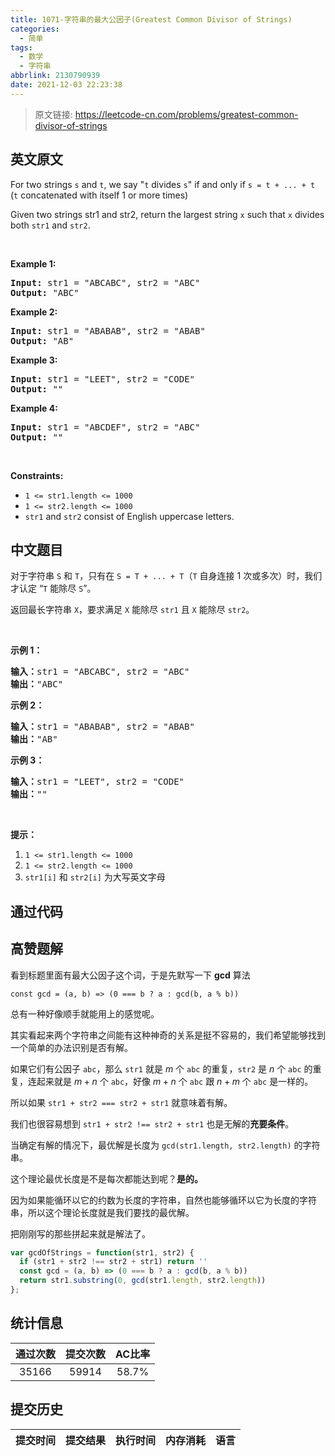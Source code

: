 ```yaml
---
title: 1071-字符串的最大公因子(Greatest Common Divisor of Strings)
categories:
  - 简单
tags:
  - 数学
  - 字符串
abbrlink: 2130790939
date: 2021-12-03 22:23:38
---
```


> 原文链接: https://leetcode-cn.com/problems/greatest-common-divisor-of-strings


## 英文原文
<div><p>For two strings <code>s</code> and <code>t</code>, we say &quot;<code>t</code> divides <code>s</code>&quot; if and only if <code>s = t + ... + t</code>&nbsp; (<code>t</code> concatenated with itself 1 or more times)</p>

<p>Given two strings str1 and str2, return the largest string <code>x</code> such that <code>x</code> divides both&nbsp;<code><font face="monospace">str1</font></code>&nbsp;and <code><font face="monospace">str2</font></code>.</p>

<p>&nbsp;</p>
<p><strong>Example 1:</strong></p>
<pre><strong>Input:</strong> str1 = "ABCABC", str2 = "ABC"
<strong>Output:</strong> "ABC"
</pre><p><strong>Example 2:</strong></p>
<pre><strong>Input:</strong> str1 = "ABABAB", str2 = "ABAB"
<strong>Output:</strong> "AB"
</pre><p><strong>Example 3:</strong></p>
<pre><strong>Input:</strong> str1 = "LEET", str2 = "CODE"
<strong>Output:</strong> ""
</pre><p><strong>Example 4:</strong></p>
<pre><strong>Input:</strong> str1 = "ABCDEF", str2 = "ABC"
<strong>Output:</strong> ""
</pre>
<p>&nbsp;</p>
<p><strong>Constraints:</strong></p>

<ul>
	<li><code>1 &lt;= str1.length &lt;= 1000</code></li>
	<li><code>1 &lt;= str2.length &lt;= 1000</code></li>
	<li><code>str1</code>&nbsp;and <code>str2</code>&nbsp;consist of&nbsp;English uppercase letters.</li>
</ul>
</div>

## 中文题目
<div><p>对于字符串 <code>S</code> 和 <code>T</code>，只有在 <code>S = T + ... + T</code>（<code>T</code> 自身连接 1 次或多次）时，我们才认定 “<code>T</code> 能除尽 <code>S</code>”。</p>

<p>返回最长字符串 <code>X</code>，要求满足 <code>X</code> 能除尽 <code>str1</code> 且 <code>X</code> 能除尽 <code>str2</code>。</p>

<p> </p>

<p><strong>示例 1：</strong></p>

<pre>
<strong>输入：</strong>str1 = "ABCABC", str2 = "ABC"
<strong>输出：</strong>"ABC"
</pre>

<p><strong>示例 2：</strong></p>

<pre>
<strong>输入：</strong>str1 = "ABABAB", str2 = "ABAB"
<strong>输出：</strong>"AB"
</pre>

<p><strong>示例 3：</strong></p>

<pre>
<strong>输入：</strong>str1 = "LEET", str2 = "CODE"
<strong>输出：</strong>""
</pre>

<p> </p>

<p><strong>提示：</strong></p>

<ol>
	<li><code>1 <= str1.length <= 1000</code></li>
	<li><code>1 <= str2.length <= 1000</code></li>
	<li><code>str1[i]</code> 和 <code>str2[i]</code> 为大写英文字母</li>
</ol>
</div>

## 通过代码
<RecoDemo>
</RecoDemo>


## 高赞题解
看到标题里面有最大公因子这个词，于是先默写一下 __gcd__ 算法

`const gcd = (a, b) => (0 === b ? a : gcd(b, a % b))`

总有一种好像顺手就能用上的感觉呢。

其实看起来两个字符串之间能有这种神奇的关系是挺不容易的，我们希望能够找到一个简单的办法识别是否有解。

如果它们有公因子 `abc`，那么 `str1` 就是 $m$ 个 `abc` 的重复，`str2` 是 $n$ 个 `abc` 的重复，连起来就是 $m+n$ 个 `abc`，好像 $m+n$ 个 `abc` 跟 $n+m$ 个 `abc` 是一样的。

所以如果 `str1 + str2 === str2 + str1` 就意味着有解。

我们也很容易想到 `str1 + str2 !== str2 + str1` 也是无解的**充要条件**。

当确定有解的情况下，最优解是长度为 `gcd(str1.length, str2.length)` 的字符串。

这个理论最优长度是不是每次都能达到呢？__是的。__

因为如果能循环以它的约数为长度的字符串，自然也能够循环以它为长度的字符串，所以这个理论长度就是我们要找的最优解。

把刚刚写的那些拼起来就是解法了。
```JavaScript []
var gcdOfStrings = function(str1, str2) {
  if (str1 + str2 !== str2 + str1) return ''
  const gcd = (a, b) => (0 === b ? a : gcd(b, a % b))
  return str1.substring(0, gcd(str1.length, str2.length))
};
```

## 统计信息
| 通过次数 | 提交次数 | AC比率 |
| :------: | :------: | :------: |
|    35166    |    59914    |   58.7%   |

## 提交历史
| 提交时间 | 提交结果 | 执行时间 |  内存消耗  | 语言 |
| :------: | :------: | :------: | :--------: | :--------: |
